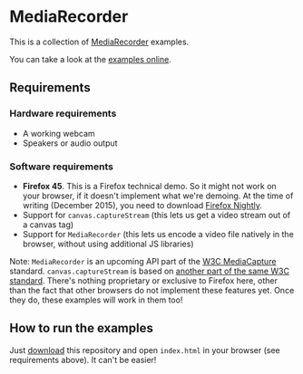 # MediaRecorder

This is a collection of [MediaRecorder](https://developer.mozilla.org/en-US/docs/Web/API/MediaRecorder_API) examples.

You can take a look at the [examples online](http://mozdevs.github.io/mediarecorder).

## Requirements

### Hardware requirements

- A working webcam
- Speakers or audio output

### Software requirements

- **Firefox 45**. This is a Firefox technical demo. So it might not work on your browser, if it doesn't implement what we're demoing. At the time of writing (December 2015), you need to download [Firefox Nightly](https://nightly.mozilla.org).
- Support for `canvas.captureStream` (this lets us get a video stream out of a canvas tag)
- Support for `MediaRecorder` (this lets us encode a video file natively in the browser, without using additional JS libraries)

Note: `MediaRecorder` is an upcoming API part of the [W3C MediaCapture](https://w3c.github.io/mediacapture-record/MediaRecorder.html) standard. `canvas.captureStream` is based on [another part of the same W3C standard](https://w3c.github.io/mediacapture-fromelement/#widl-HTMLCanvasElement-captureStream-CanvasCaptureMediaStream-double-frameRate). There's nothing proprietary or exclusive to Firefox here, other than the fact that other browsers do not implement these features yet. Once they do, these examples will work in them too!

## How to run the examples

Just [download](https://github.com/mozdevs/mediarecorder/archive/gh-pages.zip) this repository and open `index.html` in your browser (see requirements above). It can't be easier!
